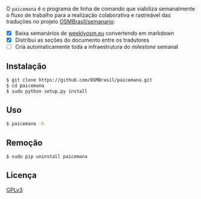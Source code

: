 O `paicemana` é o programa de linha de comando que viabiliza semanalmente o fluxo de trabalho para a realização colaborativa e rastreável das traduções no projeto [OSMBrasil/semanario].

- [x] Baixa semanários de [weeklyosm.eu] convertendo em markdown
- [x] Distribui as seções do documento entre os tradutores
- [ ] Cria automaticamente toda a infraestrutura do _milestone_ semanal

## Instalação

```bash
$ git clone https://github.com/OSMBrasil/paicemana.git
$ cd paicemana
$ sudo python setup.py install
```

## Uso

```bash
$ paicemana -h
```

## Remoção

```bash
$ sudo pip uninstall paicemana
```

## Licença

[GPLv3]

[OSMBrasil/semanario]: http://www.github.com/OSMBrasil/semanario
[weeklyosm.eu]: http://weeklyosm.eu
[GPLv3]: LICENSE
